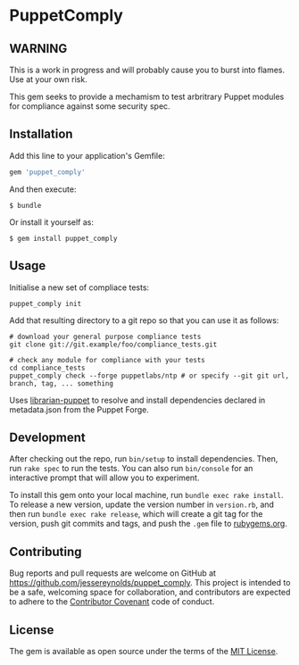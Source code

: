 # PuppetComply

## WARNING

This is a work in progress and will probably cause you to burst into flames. Use at your own risk.

This gem seeks to provide a mechamism to test arbritrary Puppet modules for compliance against some security spec.

## Installation

Add this line to your application's Gemfile:

```ruby
gem 'puppet_comply'
```

And then execute:

    $ bundle

Or install it yourself as:

    $ gem install puppet_comply

## Usage

Initialise a new set of compliace tests:

```
puppet_comply init
```

Add that resulting directory to a git repo so that you can use it as follows:

```
# download your general purpose compliance tests
git clone git://git.example/foo/compliance_tests.git

# check any module for compliance with your tests
cd compliance_tests
puppet_comply check --forge puppetlabs/ntp # or specify --git git url, branch, tag, ... something
```

Uses [librarian-puppet](https://github.com/voxpupuli/librarian-puppet) to resolve and install dependencies declared in metadata.json from the Puppet Forge.


## Development

After checking out the repo, run `bin/setup` to install dependencies. Then, run `rake spec` to run the tests. You can also run `bin/console` for an interactive prompt that will allow you to experiment.

To install this gem onto your local machine, run `bundle exec rake install`. To release a new version, update the version number in `version.rb`, and then run `bundle exec rake release`, which will create a git tag for the version, push git commits and tags, and push the `.gem` file to [rubygems.org](https://rubygems.org).

## Contributing

Bug reports and pull requests are welcome on GitHub at https://github.com/jessereynolds/puppet_comply. This project is intended to be a safe, welcoming space for collaboration, and contributors are expected to adhere to the [Contributor Covenant](http://contributor-covenant.org) code of conduct.


## License

The gem is available as open source under the terms of the [MIT License](http://opensource.org/licenses/MIT).

